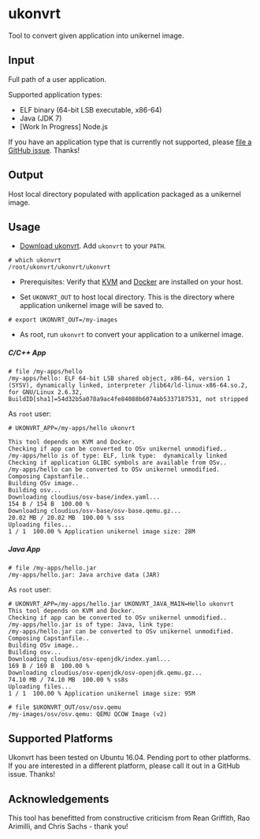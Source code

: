 # ukonvrt
Tool to convert given application into unikernel image.

## Input

Full path of a user application. 

Supported application types:
- ELF binary (64-bit LSB executable, x86-64)
- Java (JDK 7)
- [Work In Progress] Node.js

If you have an application type that is currently not supported, please [file a GitHub issue](https://github.com/myechuri/ukonvrt/issues/new). Thanks!

## Output

Host local directory populated with application packaged as a unikernel image.

## Usage

- [Download ukonvrt](https://raw.githubusercontent.com/myechuri/ukonvrt/master/ukonvrt/ukonvrt). Add ``ukonvrt`` to your ``PATH``.

```
# which ukonvrt
/root/ukonvrt/ukonvrt/ukonvrt
```

- Prerequisites: Verify that [KVM](https://help.ubuntu.com/community/KVM/Installation) and [Docker](https://docs.docker.com/engine/installation/linux/ubuntulinux/) are installed on your host.

- Set ``UKONVRT_OUT`` to host local directory. This is the directory where application unikernel image will be saved to.

```
# export UKONVRT_OUT=/my-images
```

- As root, run ``ukonvrt`` to convert your application to a unikernel image.

##### C/C++ App

```
# file /my-apps/hello
/my-apps/hello: ELF 64-bit LSB shared object, x86-64, version 1 (SYSV), dynamically linked, interpreter /lib64/ld-linux-x86-64.so.2, for GNU/Linux 2.6.32, BuildID[sha1]=54d32b5a078a9ac4fe84088b6074ab5337187531, not stripped
```

As ``root`` user:
```
# UKONVRT_APP=/my-apps/hello ukonvrt

This tool depends on KVM and Docker.
Checking if app can be converted to OSv unikernel unmodified..
/my-apps/hello is of type: ELF, link type:  dynamically linked
Checking if application GLIBC symbols are available from OSv..
/my-apps/hello can be converted to OSv unikernel unmodified.
Composing Capstanfile..
Building OSv image..
Building osv...
Downloading cloudius/osv-base/index.yaml...
154 B / 154 B  100.00 %
Downloading cloudius/osv-base/osv-base.qemu.gz...
20.02 MB / 20.02 MB  100.00 % sss
Uploading files...
1 / 1  100.00 % Application unikernel image size: 28M

```

##### Java App

```
# file /my-apps/hello.jar 
/my-apps/hello.jar: Java archive data (JAR)
```

As ``root`` user:
```
# UKONVRT_APP=/my-apps/hello.jar UKONVRT_JAVA_MAIN=Hello ukonvrt
This tool depends on KVM and Docker.
Checking if app can be converted to OSv unikernel unmodified..
/my-apps/hello.jar is of type: Java, link type:
/my-apps/hello.jar can be converted to OSv unikernel unmodified.
Composing Capstanfile..
Building OSv image..
Building osv...
Downloading cloudius/osv-openjdk/index.yaml...
169 B / 169 B  100.00 %
Downloading cloudius/osv-openjdk/osv-openjdk.qemu.gz...
74.10 MB / 74.10 MB  100.00 % ss8s
Uploading files...
1 / 1  100.00 % Application unikernel image size: 95M

# file $UKONVRT_OUT/osv/osv.qemu
/my-images/osv/osv.qemu: QEMU QCOW Image (v2)
```

## Supported Platforms

Ukonvrt has been tested on Ubuntu 16.04. Pending port to other platforms. If you are interested in a different platform, please call it out in a GitHub issue. Thanks!

## Acknowledgements

This tool has benefitted from constructive criticism from Rean Griffith, Rao Arimilli, and Chris Sachs - thank you!
